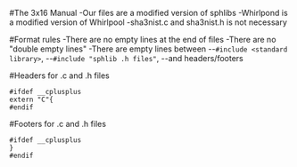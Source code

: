 #The 3x16 Manual
-Our files are a modified version of sphlibs
-Whirlpond is a modified version of Whirlpool
-sha3nist.c and sha3nist.h is not necessary

#Format rules
-There are no empty lines at the end of files
-There are no "double empty lines"
-There are empty lines between
--`#include <standard library>`,
--`#include "sphlib .h files"`,
--and headers/footers

#Headers for .c and .h files
```
#ifdef __cplusplus
extern "C"{
#endif
```

#Footers for .c and .h files
```
#ifdef __cplusplus
}
#endif
```